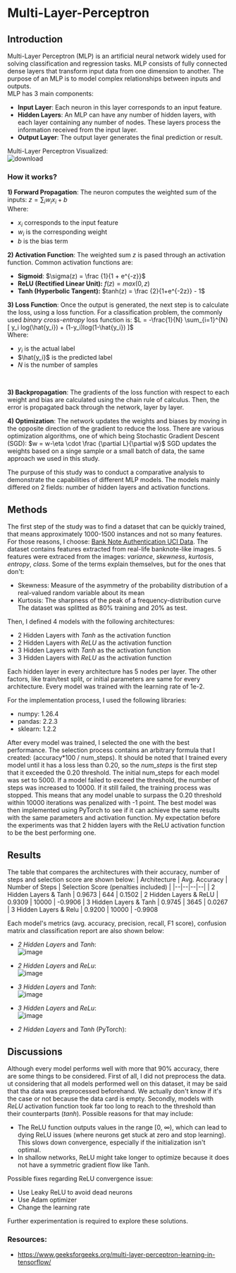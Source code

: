 # Multi-Layer-Perceptron

## Introduction
Multi-Layer Perceptron (MLP) is an artificial neural network widely used for solving classification and regression tasks. MLP consists of fully connected dense layers that transform input data from one dimension to another. The purpose of an MLP is to model complex relationships between inputs and outputs. <br />
MLP has 3 main components:
- **Input Layer**: Each neuron in this layer corresponds to an input feature.
- **Hidden Layers**: An MLP can have any number of hidden layers, with each layer containing any number of nodes. These layers process the information received from the input layer.
- **Output Layer**: The output layer generates the final prediction or result.

Multi-Layer Perceptron Visualized: <br />
![download](https://media.geeksforgeeks.org/wp-content/uploads/nodeNeural.jpg)

### How it works?
**1) Forward Propagation**: The neuron computes the weighted sum of the inputs: $z = \sum_i w_ix_i + b$ <br />
Where:
- $x_i$ corresponds to the input feature
- $w_i$ is the corresponding weight
- $b$ is the bias term
​<br/>

**2) Activation Function**: The weighted sum $z$ is pased through an activation function. Common activation functions are:
  - **Sigmoid**: $\sigma(z) = \frac {1}{1 + e^{-z}}$
  - **ReLU (Rectified Linear Unit):** $f(z) = max(0,z)$
  - **Tanh (Hyperbolic Tangent):** $tanh(z) = \frac {2}{1+e^{-2z}} - 1$

**3) Loss Function**: Once the output is generated, the next step is to calculate the loss, using a loss function. For a classification problem, the commonly used *binary cross-entropy* loss function is: $L = -\frac{1}{N} \sum_{i=1}^{N} [ y_i log(\hat{y_i}) + (1-y_i)log(1-\hat{y_i}) ]$ <br />
Where:
- $y_i$ is the actual label
- $\hat{y_i}$ is the predicted label
- $N$ is the number of samples
<br />

**3) Backpropagation**: The gradients of the loss function with respect to each weight and bias are calculated using the chain rule of calculus. Then, the error is propagated back through the network, layer by layer.

**4) Optimization**: The network updates the weights and biases by moving in the opposite direction of the gradient to reduce the loss. There are various optimization algorithms, one of which being Stochastic Gradient Descent (SGD): $w = w-\eta \cdot \frac {\partial L}{\partial w}$
SGD updates the weights based on a singe sample or a small batch of data, the same approach we used in this study.

The purpuse of this study was to conduct a comparative analysis to demonstrate the capabilities of different MLP models. The models mainly differed on 2 fields: number of hidden layers and activation functions.

## Methods
The first step of the study was to find a dataset that can be quickly trained, that means approximately 1000-1500 instances and not so many features. For those reasons, I choose: [Bank Note Authentication UCI Data](https://www.kaggle.com/datasets/ritesaluja/bank-note-authentication-uci-data). The dataset contains features extracted from real-life banknote-like images. 5 features were extraced from the images: *variance*, *skewness*, *kurtosis*, *entropy*, *class*. Some of the terms explain themselves, but for the ones that don't:
- Skewness: Measure of the asymmetry of the probability distribution of a real-valued random variable about its mean
- Kurtosis: The sharpness of the peak of a frequency-distribution curve
The dataset was splitted as 80% training and 20% as test.

Then, I defined 4 models with the following architectures:
- 2 Hidden Layers with *Tanh* as the activation function
- 2 Hidden Layers with *ReLU* as the activation function
- 3 Hidden Layers with *Tanh* as the activation function
- 3 Hidden Layers with *ReLU* as the activation function

Each hidden layer in every architecture has 5 nodes per layer. The other factors, like train/test split, or initial parameters are same for every architecture. Every model was trained with the learning rate of 1e-2.

For the implementation process, I used the following libraries: 
- numpy: 1.26.4
- pandas: 2.2.3
- sklearn: 1.2.2

After every model was trained, I selected the one with the best performance. The selection process contains an arbitrary formula that I created: (accuracy*100 / num_steps). It should be noted that I trained every model until it has a loss less than 0.20, so the *num_steps* is the first step that it exceeded the 0.20 threshold. The initial num_steps for each model was set to 5000. If a model failed to exceed the threshold, the number of steps was increased to 10000. If it still failed, the training process was stopped. This means that any model unable to surpass the 0.20 threshold within 10000 iterations was penalized with -1 point. The best model was then implemented using PyTorch to see if it can achieve the same results with the same parameters and activation function.
My expectation before the experiments was that 2 hidden layers with the ReLU activation function to be the best performing one.

## Results
The table that compares the architectures with their accuracy, number of steps and selection score are shown below:
| Architecture | Avg. Accuracy | Number of Steps | Selection Score (penalties included) |
|--|--|--|--|
| 2 Hidden Layers & Tanh | 0.9673 | 644 | 0.1502
| 2 Hidden Layers & ReLU | 0.9309 | 10000 | -0.9906
| 3 Hidden Layers & Tanh | 0.9745 | 3645 | 0.0267
| 3 Hidden Layers & Relu | 0.9200 | 10000 | -0.9908

Each model's metrics (avg. accuracy, precision, recall, F1 score), confusion matrix and classification report are also shown below:

- *2 Hidden Layers* and *Tanh*: <br />
![image](https://github.com/user-attachments/assets/8ab1561c-7a38-4acf-912f-54524a6788d0)

- *2 Hidden Layers* and *ReLu*: <br />
![image](https://github.com/user-attachments/assets/27d4d3f7-3bc7-4d1d-ad29-ad9ca95cee7f)

- *3 Hidden Layers* and *Tanh*: <br />
![image](https://github.com/user-attachments/assets/6dafdbd3-c27d-425e-9c5a-1b6f094757de)

- *3 Hidden Layers* and *ReLu*: <br />
![image](https://github.com/user-attachments/assets/69208cfc-d4dc-44fe-af50-b7e1c51c2a29)

- *2 Hidden Layers* and *Tanh* (PyTorch):


## Discussions
Although every model performs well with more that 90% accuracy, there are some things to be considered. First of all, I did not preprocess the data. ut considering that all models performed well on this dataset, it may be said that tha data was preprocessed beforehand. We actually don't know if it's the case or not because the data card is empty. Secondly, models with *ReLU* activation function took far too long to reach to the threshold than their counterparts (*tanh*). Possible reasons for that may include:
- The ReLU function outputs values in the range [0, ∞), which can lead to dying ReLU issues (where neurons get stuck at zero and stop learning). This slows down convergence, especially if the initialization isn't optimal.
- In shallow networks, ReLU might take longer to optimize because it does not have a symmetric gradient flow like Tanh.

Possible fixes regarding ReLU convergence issue:
- Use Leaky ReLU to avoid dead neurons
- Use Adam optimizer
- Change the learning rate

Further experimentation is required to explore these solutions.

### Resources:
- https://www.geeksforgeeks.org/multi-layer-perceptron-learning-in-tensorflow/

